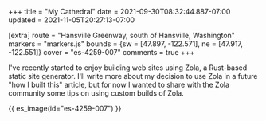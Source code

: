 +++
title = "My Cathedral"
date = 2021-09-30T08:32:44.887-07:00
updated = 2021-11-05T20:27:13-07:00

[extra]
route = "Hansville Greenway, south of Hansville, Washington"
markers = "markers.js"
bounds = {sw = [47.897, -122.571], ne = [47.917, -122.551]}
cover = "es-4259-007"
comments = true
+++

I've recently started to enjoy building web sites using Zola, a Rust-based static site generator. I'll write more about my decision to use Zola in a future "how I built this" article, but for now I wanted to share with the Zola community some tips on using custom builds of Zola.

<!-- more -->

{{ es_image(id="es-4259-007") }}
